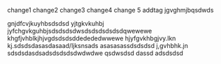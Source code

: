 change1
change2
change3
change4
change 5
addtag
jgvghmjbqsdwds

gnjdfcvjkuyhbsdsdsd
yjtgkvkuhbj
jyfchgvkguhbjsdsdsdsdwsdsdsdsdsdsdqwewewe
khgfjvhblkjhjvgdsdsdsddedededwwewe
hjyfgvkhbgjvy.lkn kj.sdsdsdasasdasaad/ljksnsads
asasasassdsdsdsd
j,gvhbhk.jn
sdsdsdasdsadsdsdsdsdwdwdwe
qsdwsdsd
dassd
adsdsdsd
